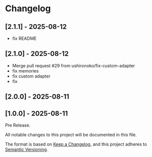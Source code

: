# Changelog

## [2.1.1] - 2025-08-12

- fix README


## [2.1.0] - 2025-08-12

- Merge pull request #29 from ushironoko/fix-custom-adapter
- fix memories
- fix custom adapter
- fix


## [2.0.0] - 2025-08-11

## [1.0.0] - 2025-08-11

Pre Release.

All notable changes to this project will be documented in this file.

The format is based on [Keep a Changelog](https://keepachangelog.com/en/1.0.0/),
and this project adheres to [Semantic Versioning](https://semver.org/spec/v2.0.0.html).
